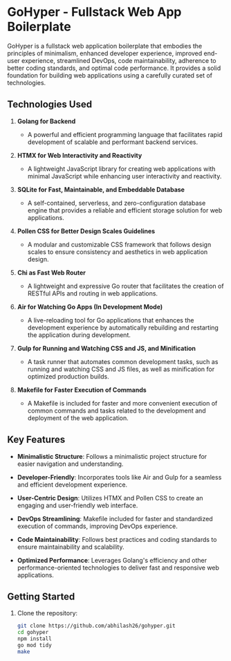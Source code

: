 # GoHyper - Fullstack Web App Boilerplate

GoHyper is a fullstack web application boilerplate that embodies the principles of minimalism, enhanced developer experience, improved end-user experience, streamlined DevOps, code maintainability, adherence to better coding standards, and optimal code performance. It provides a solid foundation for building web applications using a carefully curated set of technologies.

## Technologies Used

1. **Golang for Backend**
   - A powerful and efficient programming language that facilitates rapid development of scalable and performant backend services.

2. **HTMX for Web Interactivity and Reactivity**
   - A lightweight JavaScript library for creating web applications with minimal JavaScript while enhancing user interactivity and reactivity.

3. **SQLite for Fast, Maintainable, and Embeddable Database**
   - A self-contained, serverless, and zero-configuration database engine that provides a reliable and efficient storage solution for web applications.

4. **Pollen CSS for Better Design Scales Guidelines**
   - A modular and customizable CSS framework that follows design scales to ensure consistency and aesthetics in web application design.

5. **Chi as Fast Web Router**
   - A lightweight and expressive Go router that facilitates the creation of RESTful APIs and routing in web applications.

6. **Air for Watching Go Apps (In Development Mode)**
   - A live-reloading tool for Go applications that enhances the development experience by automatically rebuilding and restarting the application during development.

7. **Gulp for Running and Watching CSS and JS, and Minification**
   - A task runner that automates common development tasks, such as running and watching CSS and JS files, as well as minification for optimized production builds.

8. **Makefile for Faster Execution of Commands**
   - A Makefile is included for faster and more convenient execution of common commands and tasks related to the development and deployment of the web application.

## Key Features

- **Minimalistic Structure**: Follows a minimalistic project structure for easier navigation and understanding.

- **Developer-Friendly**: Incorporates tools like Air and Gulp for a seamless and efficient development experience.

- **User-Centric Design**: Utilizes HTMX and Pollen CSS to create an engaging and user-friendly web interface.

- **DevOps Streamlining**: Makefile included for faster and standardized execution of commands, improving DevOps experience.

- **Code Maintainability**: Follows best practices and coding standards to ensure maintainability and scalability.

- **Optimized Performance**: Leverages Golang's efficiency and other performance-oriented technologies to deliver fast and responsive web applications.

## Getting Started

1. Clone the repository:
   ```bash
   git clone https://github.com/abhilash26/gohyper.git
   cd gohyper
   npm install
   go mod tidy
   make
